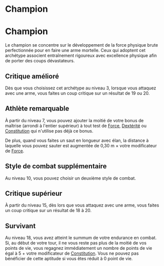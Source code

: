 [][Items]

# Champion

[][Generic]

# Champion

Le champion se concentre sur le développement de la force physique brute perfectionnée pour en faire une arme mortelle. Ceux qui adoptent cet archétype associent entraînement rigoureux avec excellence physique afin de porter des coups dévastateurs.

[][Generic]

## Critique amélioré

Dès que vous choisissez cet archétype au niveau 3, lorsque vous attaquez avec une arme, vous faites un coup critique sur un résultat de 19 ou 20.

[][Generic]

## Athlète remarquable

À partir du niveau 7, vous pouvez ajouter la moitié de votre bonus de maîtrise (arrondi à l'entier supérieur) à tout test de [Force], [Dextérité] ou [Constitution] qui n'utilise pas déjà ce bonus.

De plus, quand vous faites un saut en longueur avec élan, la distance à laquelle vous pouvez sauter est augmentée de 0,30 m × votre modificateur de [Force].

[][Generic]

## Style de combat supplémentaire

Au niveau 10, vous pouvez choisir un deuxième style de combat.

[][Generic]

## Critique supérieur

À partir du niveau 15, dès lors que vous attaquez avec une arme, vous faites un coup critique sur un résultat de 18 à 20.

[][Generic]

## Survivant

Au niveau 18, vous avez atteint le summum de votre endurance en combat. Si, au début de votre tour, il ne vous reste pas plus de la moitié de vos points de vie, vous regagnez immédiatement un nombre de points de vie égal à 5 + votre modificateur de [Constitution]. Vous ne pouvez pas bénéficier de cette aptitude si vous êtes réduit à 0 point de vie.

[Constitution]: abilities_hd.md#constitution
[Dextérité]: abilities_hd.md#dextérité
[Force]: abilities_hd.md#force


[Items]: #
[Generic]: #
